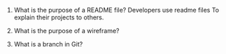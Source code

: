 1. What is the purpose of a README file?
Developers use readme files To explain their projects to  others.

1. What is the purpose of a wireframe?


1. What is a branch in Git?
